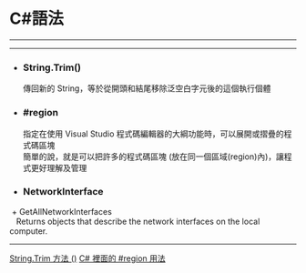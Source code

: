 # C#語法
*****

*****
+ ### String.Trim()  
  傳回新的 String，等於從開頭和結尾移除泛空白字元後的這個執行個體  
  
+ ### #region  
  指定在使用 Visual Studio 程式碼編輯器的大綱功能時，可以展開或摺疊的程式碼區塊  
  簡單的說，就是可以把許多的程式碼區塊 (放在同一個區域(region)內)，讓程式更好理解及管理  

+ ### NetworkInterface  
  + GetAllNetworkInterfaces  
    Returns objects that describe the network interfaces on the local computer.  
    
*****
[String.Trim 方法 ()](https://msdn.microsoft.com/zh-tw/library/t97s7bs3(v=vs.80).aspx)  
[C# 裡面的 #region 用法](http://goodlucky.pixnet.net/blog/post/30349716-c%23-%E8%A3%A1%E9%9D%A2%E7%9A%84-%23region-%E7%94%A8%E6%B3%95)  
